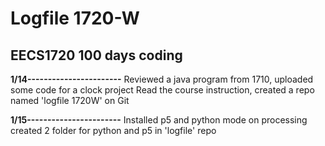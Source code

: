 # Logfile 1720-W
## EECS1720 100 days coding
**1/14-----------------------**
Reviewed a java program from 1710, uploaded some code for a clock project
Read the course instruction, created a repo named 'logfile 1720W' on Git

**1/15-----------------------**
Installed p5 and python mode on processing
created 2 folder for python and p5 in 'logfile' repo
